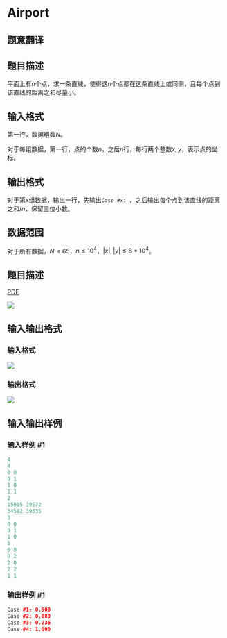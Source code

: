 # Airport

## 题意翻译

## 题目描述

平面上有$n$个点，求一条直线，使得这$n$个点都在这条直线上或同侧，且每个点到该直线的距离之和尽量小。

## 输入格式

第一行，数据组数$N$。

对于每组数据，第一行，点的个数$n$。之后$n$行，每行两个整数$x,y$，表示点的坐标。

## 输出格式

对于第$x$组数据，输出一行，先输出``Case #x: ``，之后输出每个点到该直线的距离之和$/n$，保留三位小数。

## 数据范围

对于所有数据，$N\leqslant 65$，$n\leqslant 10^4$，$|x|,|y|\leqslant 8*10^4$。

## 题目描述

[problemUrl]: https://uva.onlinejudge.org/index.php?option=com_onlinejudge&Itemid=8&category=23&page=show_problem&problem=2109

[PDF](https://uva.onlinejudge.org/external/111/p11168.pdf)

![](https://cdn.luogu.com.cn/upload/vjudge_pic/UVA11168/f16065b7494be61f95712a581f99b12cd3a92342.png)

## 输入输出格式

### 输入格式

![](https://cdn.luogu.com.cn/upload/vjudge_pic/UVA11168/3a3768b6dc72c84bf7b5c738abc62e8367230f89.png)

### 输出格式

![](https://cdn.luogu.com.cn/upload/vjudge_pic/UVA11168/a28cb0782efcd96630186f88e9caa70aef8bc67a.png)

## 输入输出样例

### 输入样例 #1

```cpp
4
4
0 0
0 1
1 0
1 1
2
15035 39572
34582 39535
3
0 0
0 1
1 0
5
0 0
0 2
2 0
2 2
1 1
```


### 输出样例 #1

```cpp
Case #1: 0.500
Case #2: 0.000
Case #3: 0.236
Case #4: 1.000
```


